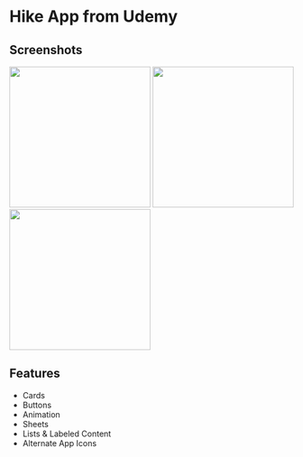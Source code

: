 # Hike App from Udemy

## Screenshots
<img src="https://github.com/user-attachments/assets/c58fae2a-8db1-409f-8d0b-acf32612aa48" width="250">
<img src="https://github.com/user-attachments/assets/51f1681a-13a9-487e-b900-dec6ae47afc9" width="250">
<img src="https://github.com/user-attachments/assets/1415efc2-7dfd-462e-a5aa-fb240cbbfe86" width="250">

## Features
*  Cards
*  Buttons
*  Animation
*  Sheets
*  Lists & Labeled Content
*  Alternate App Icons
